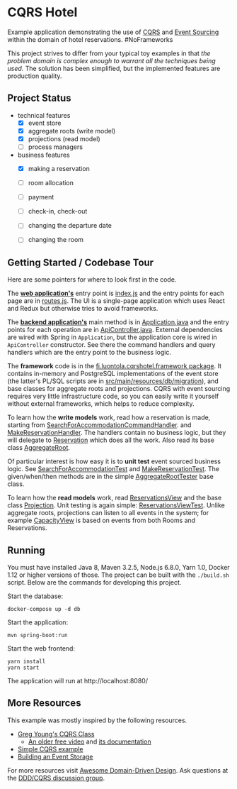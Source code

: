 
# CQRS Hotel

Example application demonstrating the use of [CQRS](http://martinfowler.com/bliki/CQRS.html) and [Event Sourcing](http://martinfowler.com/eaaDev/EventSourcing.html) within the domain of hotel reservations. #NoFrameworks

This project strives to differ from your typical toy examples in that *the problem domain is complex enough to warrant all the techniques being used.* The solution has been simplified, but the implemented features are production quality.


## Project Status

- technical features
    - [x] event store
    - [x] aggregate roots (write model)
    - [x] projections (read model)
    - [ ] process managers
- business features
    - [x] making a reservation
    - [ ] room allocation
    - [ ] payment
    - [ ] check-in, check-out
    - [ ] changing the departure date
    - [ ] changing the room


## Getting Started / Codebase Tour

Here are some pointers for where to look first in the code.

The [**web application's**](https://github.com/orfjackal/cqrs-hotel/tree/master/src/main/js) entry point is [index.js](https://github.com/orfjackal/cqrs-hotel/blob/master/src/main/js/index.js) and the entry points for each page are in [routes.js](https://github.com/orfjackal/cqrs-hotel/blob/master/src/main/js/routes.js). The UI is a single-page application which uses React and Redux but otherwise tries to avoid frameworks. 

The [**backend application's**](https://github.com/orfjackal/cqrs-hotel/tree/master/src/main/java/fi/luontola/cqrshotel) main method is in [Application.java](https://github.com/orfjackal/cqrs-hotel/blob/master/src/main/java/fi/luontola/cqrshotel/Application.java) and the entry points for each operation are in [ApiController.java](https://github.com/orfjackal/cqrs-hotel/blob/master/src/main/java/fi/luontola/cqrshotel/ApiController.java). External dependencies are wired with Spring in `Application`, but the application core is wired in `ApiController` constructor. See there the command handlers and query handlers which are the entry point to the business logic.

The **framework** code is in the [fi.luontola.cqrshotel.framework package](https://github.com/orfjackal/cqrs-hotel/tree/master/src/main/java/fi/luontola/cqrshotel/framework). It contains in-memory and PostgreSQL implementations of the event store (the latter's PL/SQL scripts are in [src/main/resources/db/migration](https://github.com/orfjackal/cqrs-hotel/tree/master/src/main/resources/db/migration)), and base classes for aggregate roots and projections. CQRS with event sourcing requires very little infrastructure code, so you can easily write it yourself without external frameworks, which helps to reduce complexity.

To learn how the **write models** work, read how a reservation is made, starting from [SearchForAccommodationCommandHandler](https://github.com/orfjackal/cqrs-hotel/blob/master/src/main/java/fi/luontola/cqrshotel/reservation/commands/SearchForAccommodationCommandHandler.java). and [MakeReservationHandler](https://github.com/orfjackal/cqrs-hotel/blob/master/src/main/java/fi/luontola/cqrshotel/reservation/commands/MakeReservationHandler.java). The handlers contain no business logic, but they will delegate to [Reservation](https://github.com/orfjackal/cqrs-hotel/blob/master/src/main/java/fi/luontola/cqrshotel/reservation/Reservation.java) which does all the work. Also read its base class [AggregateRoot](https://github.com/orfjackal/cqrs-hotel/blob/master/src/main/java/fi/luontola/cqrshotel/framework/AggregateRoot.java).

Of particular interest is how easy it is to **unit test** event sourced business logic. See [SearchForAccommodationTest](https://github.com/orfjackal/cqrs-hotel/blob/master/src/test/java/fi/luontola/cqrshotel/reservation/SearchForAccommodationTest.java) and [MakeReservationTest](https://github.com/orfjackal/cqrs-hotel/blob/master/src/test/java/fi/luontola/cqrshotel/reservation/MakeReservationTest.java). The given/when/then methods are in the simple [AggregateRootTester](https://github.com/orfjackal/cqrs-hotel/blob/master/src/test/java/fi/luontola/cqrshotel/framework/AggregateRootTester.java) base class.
 
To learn how the **read models** work, read [ReservationsView](https://github.com/orfjackal/cqrs-hotel/blob/master/src/main/java/fi/luontola/cqrshotel/reservation/queries/ReservationsView.java) and the base class [Projection](https://github.com/orfjackal/cqrs-hotel/blob/master/src/main/java/fi/luontola/cqrshotel/framework/Projection.java). Unit testing is again simple: [ReservationsViewTest](https://github.com/orfjackal/cqrs-hotel/blob/master/src/test/java/fi/luontola/cqrshotel/reservation/queries/ReservationsViewTest.java). Unlike aggregate roots, projections can listen to all events in the system; for example [CapacityView](https://github.com/orfjackal/cqrs-hotel/blob/master/src/main/java/fi/luontola/cqrshotel/capacity/CapacityView.java) is based on events from both Rooms and Reservations.


## Running

You must have installed Java 8, Maven 3.2.5, Node.js 6.8.0, Yarn 1.0, Docker 1.12 or higher versions of those. The project can be built with the `./build.sh` script. Below are the commands for developing this project.  

Start the database:

    docker-compose up -d db

Start the application:

    mvn spring-boot:run

Start the web frontend:

    yarn install
    yarn start

The application will run at http://localhost:8080/


## More Resources

This example was mostly inspired by the following resources.

* [Greg Young's CQRS Class](https://goodenoughsoftware.net/online-videos/)
    * [An older free video](https://www.youtube.com/watch?v=whCk1Q87_ZI) and [its documentation](https://cqrs.wordpress.com/documents/)
* [Simple CQRS example](https://github.com/gregoryyoung/m-r)
* [Building an Event Storage](https://cqrs.wordpress.com/documents/building-event-storage/)

For more resources visit [Awesome Domain-Driven Design](https://github.com/heynickc/awesome-ddd). Ask questions at the [DDD/CQRS discussion group](https://groups.google.com/forum/#!forum/dddcqrs).
